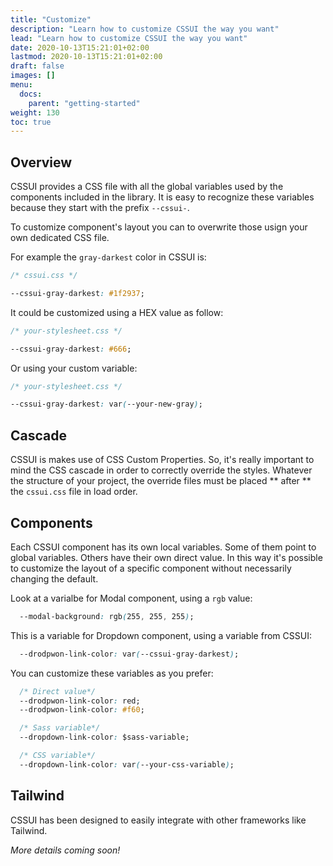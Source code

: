 ```yaml
---
title: "Customize"
description: "Learn how to customize CSSUI the way you want"
lead: "Learn how to customize CSSUI the way you want"
date: 2020-10-13T15:21:01+02:00
lastmod: 2020-10-13T15:21:01+02:00
draft: false
images: []
menu:
  docs:
    parent: "getting-started"
weight: 130
toc: true
---
```


## Overview

CSSUI provides a CSS file with all the global variables used by the components included in the library.
It is easy to recognize these variables because they start with the prefix `--cssui-`.

To customize component's layout you can to overwrite those usign your own dedicated CSS file.

For example the `gray-darkest` color in CSSUI is:

```css
/* cssui.css */

--cssui-gray-darkest: #1f2937;

```

It could be customized using a HEX value as follow:

```css
/* your-stylesheet.css */

--cssui-gray-darkest: #666;

```

Or using your custom variable:

```css
/* your-stylesheet.css */

--cssui-gray-darkest: var(--your-new-gray);
```

## Cascade

CSSUI is makes use of CSS Custom Properties. So, it's really important to mind the CSS cascade in order to correctly override the styles.
Whatever the structure of your project, the override files must be placed ** after ** the `cssui.css` file in load order.

## Components

Each CSSUI component has its own local variables. Some of them point to global variables. Others have their own direct value.
In this way it's possible to customize the layout of a specific component without necessarily changing the default.

Look at a varialbe for Modal component, using a `rgb` value:

```css
  --modal-background: rgb(255, 255, 255);
```

This is a variable for Dropdown component, using a variable from CSSUI:

```css
  --drodpwon-link-color: var(--cssui-gray-darkest);
```

You can customize these variables as you prefer:

```css
  /* Direct value*/
  --drodpwon-link-color: red;
  --drodpwon-link-color: #f60;

  /* Sass variable*/
  --dropdown-link-color: $sass-variable;

  /* CSS variable*/
  --dropdown-link-color: var(--your-css-variable);
```

## Tailwind
 
CSSUI has been designed to easily integrate with other frameworks like Tailwind.

_More details coming soon!_
